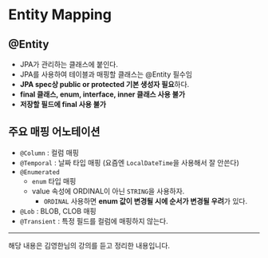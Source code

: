 # Entity Mapping

## @Entity
* JPA가 관리하는 클래스에 붙인다.
* JPA를 사용하여 테이블과 매핑할 클래스는 @Entity 필수임
* **JPA spec상 public or protected 기본 생성자 필요**하다.
* **final 클래스, enum, interface, inner 클래스 사용 불가**
* **저장할 필드에 final 사용 불가**

## 주요 매핑 어노테이션
* `@Column` : 컬럼 매핑
* `@Temporal` : 날짜 타입 매핑 (요즘엔 `LocalDateTime`을 사용해서 잘 안쓴다)
* `@Enumerated`
	* `enum` 타입 매핑
	* value 속성에 ORDINAL이 아닌 `STRING`을 사용하자.
		* `ORDINAL` 사용하면 **enum 값이 변경될 시에 순서가 변경될 우려**가 있다.
* `@Lob` : BLOB, CLOB 매핑
* `@Transient` : 특정 필드를 컬럼에 매핑하지 않는다.


---

해당 내용은 김영한님의 강의를 듣고 정리한 내용입니다.